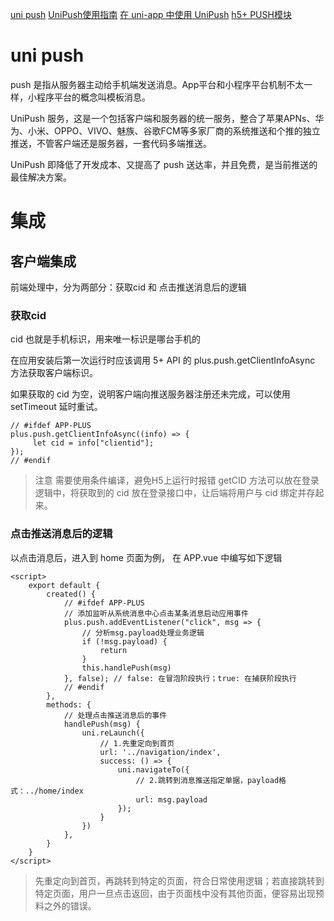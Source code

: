 
[uni push](https://uniapp.dcloud.io/api/plugins/push.html)
[UniPush使用指南](https://ask.dcloud.net.cn/article/35622)
[在 uni-app 中使用 UniPush](https://ask.dcloud.net.cn/article/35726)
[h5+ PUSH模块](https://www.html5plus.org/doc/zh_cn/push.html)

# uni push

push 是指从服务器主动给手机端发送消息。App平台和小程序平台机制不太一样，小程序平台的概念叫模板消息。

UniPush 服务，这是一个包括客户端和服务器的统一服务，整合了苹果APNs、华为、小米、OPPO、VIVO、魅族、谷歌FCM等多家厂商的系统推送和个推的独立推送，不管客户端还是服务器，一套代码多端推送。

UniPush 即降低了开发成本、又提高了 push 送达率，并且免费，是当前推送的最佳解决方案。



# 集成

## 客户端集成

前端处理中，分为两部分：获取cid 和 点击推送消息后的逻辑

### 获取cid

cid 也就是手机标识，用来唯一标识是哪台手机的

在应用安装后第一次运行时应该调用 5+ API 的 plus.push.getClientInfoAsync 方法获取客户端标识。

如果获取的 cid 为空，说明客户端向推送服务器注册还未完成，可以使用 setTimeout 延时重试。
```
// #ifdef APP-PLUS
plus.push.getClientInfoAsync((info) => {  
     let cid = info["clientid"];  
});
// #endif
```
> 注意 需要使用条件编译，避免H5上运行时报错
> getCID 方法可以放在登录逻辑中，将获取到的 cid 放在登录接口中，让后端将用户与 cid 绑定并存起来。


### 点击推送消息后的逻辑

以点击消息后，进入到 home 页面为例， 在 APP.vue 中编写如下逻辑

```
<script>
	export default {
		created() {
			// #ifdef APP-PLUS
			// 添加监听从系统消息中心点击某条消息启动应用事件
			plus.push.addEventListener("click", msg => {
				// 分析msg.payload处理业务逻辑
				if (!msg.payload) {
					return
				}
				this.handlePush(msg)
			}, false); // false: 在冒泡阶段执行；true: 在捕获阶段执行
			// #endif
		},
        methods: {
            // 处理点击推送消息后的事件
			handlePush(msg) {
				uni.reLaunch({
					// 1.先重定向到首页
					url: '../navigation/index',
					success: () => {
						uni.navigateTo({
							// 2.跳转到消息推送指定单据，payload格式：../home/index
							url: msg.payload
						});
					}
				})
			},
        }
	}
</script>

```

> 先重定向到首页，再跳转到特定的页面，符合日常使用逻辑；若直接跳转到特定页面，用户一旦点击返回，由于页面栈中没有其他页面，便容易出现预料之外的错误。


